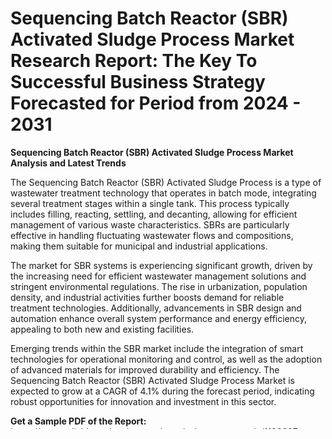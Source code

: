 <p><h1>Sequencing Batch Reactor (SBR) Activated Sludge Process Market Research Report: The Key To Successful Business Strategy Forecasted for Period from 2024 - 2031</h1></p><p><strong>Sequencing Batch Reactor (SBR) Activated Sludge Process Market Analysis and Latest Trends</strong></p>
<p><p>The Sequencing Batch Reactor (SBR) Activated Sludge Process is a type of wastewater treatment technology that operates in batch mode, integrating several treatment stages within a single tank. This process typically includes filling, reacting, settling, and decanting, allowing for efficient management of various waste characteristics. SBRs are particularly effective in handling fluctuating wastewater flows and compositions, making them suitable for municipal and industrial applications.</p><p>The market for SBR systems is experiencing significant growth, driven by the increasing need for efficient wastewater management solutions and stringent environmental regulations. The rise in urbanization, population density, and industrial activities further boosts demand for reliable treatment technologies. Additionally, advancements in SBR design and automation enhance overall system performance and energy efficiency, appealing to both new and existing facilities.</p><p>Emerging trends within the SBR market include the integration of smart technologies for operational monitoring and control, as well as the adoption of advanced materials for improved durability and efficiency. The Sequencing Batch Reactor (SBR) Activated Sludge Process Market is expected to grow at a CAGR of 4.1% during the forecast period, indicating robust opportunities for innovation and investment in this sector.</p></p>
<p><strong>Get a Sample PDF of the Report:&nbsp;</strong> <a href="https://www.reliablemarketsize.com/enquiry/request-sample/1133897?utm_campaign=1103&utm_medium=2&utm_source=Github&utm_content=ia&utm_term=13102024&utm_id=sequencing-batch-reactor-sbr-activated-sludge-process">https://www.reliablemarketsize.com/enquiry/request-sample/1133897</a></p>
<p>&nbsp;</p>
<p><strong>Sequencing Batch Reactor (SBR) Activated Sludge Process Major Market Players</strong></p>
<p><p>The Sequencing Batch Reactor (SBR) Activated Sludge Process market has seen considerable growth due to increasing environmental regulations and the need for efficient wastewater treatment solutions. Key players in this competitive landscape include AZU Water, EVOQUA, SSI Aeration, Aeration Industries International, Parkson, WABAG, Xylem, and Wehrle Environmental.</p><p>EVOQUA, a leader in water and wastewater treatment solutions, has experienced significant market growth owing to its innovative technologies and strong service capabilities. The company focuses on upgrading and optimizing wastewater treatment facilities, which positions it well for future expansion as municipalities seek advanced solutions amidst regulatory pressure.</p><p>Xylem, known for its comprehensive water technology portfolio, has reported steady sales revenue, surpassing $5 billion, deriving a significant portion from wastewater treatment technologies, including SBR systems. Their commitment to sustainable practices and ongoing innovation in treatment technologies continue to bolster market presence.</p><p>SSI Aeration specializes in aeration and mixing solutions, contributing to improved wastewater treatment efficiency. The company anticipates growth driven by rising demand for energy-efficient aeration systems. </p><p>Aeration Industries International focuses on enhancing aeration processes in wastewater treatment, with an emphasis on sustainable technology. Their market presence is expected to grow as industries increasingly turn toward eco-friendly and cost-effective solutions.</p><p>Parkson and WABAG also play pivotal roles in this market, with Parkson offering diverse technologies for water treatment and WABAG investing in expanding its wastewater treatment capabilities in emerging economies.</p><p>Overall, the SBR Activated Sludge Process market is projected to grow steadily, driven by technological advancements, a focus on sustainability, and increasing global pollution concerns, with players like EVOQUA and Xylem leading the charge in revenue and innovation.</p></p>
<p>&nbsp;</p>
<p><strong>What Are The Key Opportunities For Sequencing Batch Reactor (SBR) Activated Sludge Process Manufacturers?</strong></p>
<p><p>The Sequencing Batch Reactor (SBR) Activated Sludge Process market is experiencing robust growth, driven by increasing demand for efficient wastewater treatment solutions across industries. Sustainable practices and regulatory pressures are propelling investments in advanced treatment technologies. Market trends indicate a shift towards automation and smart monitoring systems, enhancing operational efficiency and reducing costs. Additionally, the rising awareness of environmental sustainability is fostering wider adoption in developing regions. Forecasts suggest a steady CAGR over the next five years as municipalities and industries alike prioritize innovative, cost-effective, and eco-friendly wastewater management solutions, ensuring the market's resilience and expansion.</p></p>
<p><strong>Inquire or Share Your Questions If Any Before Purchasing This Report:</strong> <a href="https://www.reliablemarketsize.com/enquiry/pre-order-enquiry/1133897?utm_campaign=1103&utm_medium=2&utm_source=Github&utm_content=ia&utm_term=13102024&utm_id=sequencing-batch-reactor-sbr-activated-sludge-process">https://www.reliablemarketsize.com/enquiry/pre-order-enquiry/1133897</a></p>
<p>&nbsp;</p>
<p><strong>Market Segmentation</strong></p>
<p><strong>The Sequencing Batch Reactor (SBR) Activated Sludge Process Market Analysis by types is segmented into:</strong></p>
<p><ul><li>Continuous Fill Batch Reactor (CFBR)</li><li>Intermittent</li></ul></p>
<p><p>The Sequencing Batch Reactor (SBR) activated sludge process is a versatile wastewater treatment system that operates in batch mode. Two key market types include the Continuous Fill Batch Reactor (CFBR) and the Intermittent market. CFBR maintains a continuous inflow of wastewater, allowing for steady treatment cycles, which enhances efficiency and operational stability. In contrast, the Intermittent market involves periodic filling and treatment cycles, offering flexibility and adaptability in managing varying wastewater flows while ensuring effective pollutant removal.</p></p>
<p><strong>Purchase this Report:&nbsp;</strong><a href="https://www.reliablemarketsize.com/purchase/1133897?utm_campaign=1103&utm_medium=2&utm_source=Github&utm_content=ia&utm_term=13102024&utm_id=sequencing-batch-reactor-sbr-activated-sludge-process">https://www.reliablemarketsize.com/purchase/1133897</a></p>
<p>&nbsp;</p>
<p><strong>The Sequencing Batch Reactor (SBR) Activated Sludge Process Market Industry Research by Application is segmented into:</strong></p>
<p><ul><li>Municipal Wastewater Process</li><li>Industrial</li></ul></p>
<p><p>The Sequencing Batch Reactor (SBR) activated sludge process is widely applied in both municipal and industrial wastewater treatment. In municipal settings, SBR systems efficiently manage varying inflow rates, enabling effective nutrient removal and compliance with regulatory standards. For industrial applications, SBRs offer flexibility to handle diverse effluent compositions while minimizing footprint and operational costs. Their batch operation enhances treatment efficiency, making SBR an attractive solution for meeting the growing demands of sustainable wastewater management across various sectors.</p></p>
<p><a href="https://www.reliablemarketsize.com/sequencing-batch-reactor-activated-sludge-process-market-in-global-r1133897?utm_campaign=1103&utm_medium=2&utm_source=Github&utm_content=ia&utm_term=13102024&utm_id=sequencing-batch-reactor-sbr-activated-sludge-process">&nbsp;https://www.reliablemarketsize.com/sequencing-batch-reactor-activated-sludge-process-market-in-global-r1133897</a></p>
<p><strong>In terms of Region, the Sequencing Batch Reactor (SBR) Activated Sludge Process Market Players available by Region are:</strong></p>
<p>
    <p> <strong> North America: </strong>
        <ul>
            <li>United States</li>
            <li>Canada</li>
        </ul>
        </p> 
    <p> <strong> Europe: </strong>
        <ul>
            <li>Germany</li>
            <li>France</li>
            <li>U.K.</li>
            <li>Italy</li>
            <li>Russia</li>
        </ul>
        </p> 
    <p> <strong> Asia-Pacific: </strong>
        <ul>
            <li>China</li>
            <li>Japan</li>
            <li>South Korea</li>
            <li>India</li>
            <li>Australia</li>
            <li>China Taiwan</li>
            <li>Indonesia</li>
            <li>Thailand</li>
            <li>Malaysia</li>
        </ul>
        </p> 
    <p> <strong> Latin America: </strong>
        <ul>
            <li>Mexico</li>
            <li>Brazil</li>
            <li>Argentina Korea</li>
            <li>Colombia</li>
        </ul>
        </p> 
    <p> <strong> Middle East & Africa: </strong>
        <ul>
            <li>Turkey</li>
            <li>Saudi</li>
            <li>Arabia</li>
            <li>UAE</li>
            <li>Korea</li>
        </ul>
    </p>
    </p>
<p><p>The Sequencing Batch Reactor (SBR) activated sludge process market is experiencing significant growth across various regions, notably North America, APAC, Europe, the USA, and China. APAC is projected to dominate the market, capturing approximately 35% of the global share due to increasing industrialization and government initiatives supporting wastewater treatment. North America follows closely with around 30%, while Europe holds a market share of 25%. China's rapid urbanization contributes to its expected growth, accounting for about 10% of the market.</p></p>
<p><strong>Purchase this Report: </strong><a href="https://www.reliablemarketsize.com/purchase/1133897?utm_campaign=1103&utm_medium=2&utm_source=Github&utm_content=ia&utm_term=13102024&utm_id=sequencing-batch-reactor-sbr-activated-sludge-process">https://www.reliablemarketsize.com/purchase/1133897</a></p>
<p>&nbsp;<strong>Get a Sample PDF of the Report:&nbsp;&nbsp;</strong><a href="https://www.reliablemarketsize.com/enquiry/request-sample/1133897?utm_campaign=1103&utm_medium=2&utm_source=Github&utm_content=ia&utm_term=13102024&utm_id=sequencing-batch-reactor-sbr-activated-sludge-process">https://www.reliablemarketsize.com/enquiry/request-sample/1133897</a></p>
<p><strong></strong></p>
<p><p><a href="https://www.linkedin.com/pulse/dipropylene-glycol-n-propyl-ether-market-essentials-bkvoc?utm_campaign=1103&utm_medium=2&utm_source=Github&utm_content=ia&utm_term=13102024&utm_id=sequencing-batch-reactor-sbr-activated-sludge-process">Dipropylene Glycol n-Propyl Ether Market</a></p><p><a href="https://github.com/lallietva4l/Market-Research-Report-List-1/blob/main/manual-dough-dividers-market.md?utm_campaign=1103&utm_medium=2&utm_source=Github&utm_content=ia&utm_term=13102024&utm_id=sequencing-batch-reactor-sbr-activated-sludge-process">Manual Dough Dividers Market</a></p><p><a href="https://github.com/gdfhhhj/Market-Research-Report-List-6/blob/main/combination-stretchers-market.md?utm_campaign=1103&utm_medium=2&utm_source=Github&utm_content=ia&utm_term=13102024&utm_id=sequencing-batch-reactor-sbr-activated-sludge-process">Combination Stretchers Market</a></p><p><a href="https://www.linkedin.com/pulse/strategic-roadmap-global-sensory-modifier-market-insights-rrz6c?utm_campaign=1103&utm_medium=2&utm_source=Github&utm_content=ia&utm_term=13102024&utm_id=sequencing-batch-reactor-sbr-activated-sludge-process">Sensory Modifier Market</a></p><p><a href="https://www.linkedin.com/pulse/driving-forces-global-buoyant-cable-market-trends-applications-x510e?utm_campaign=1103&utm_medium=2&utm_source=Github&utm_content=ia&utm_term=13102024&utm_id=sequencing-batch-reactor-sbr-activated-sludge-process">Buoyant Cable Market</a></p></p>